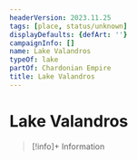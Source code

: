 ```yaml
---
headerVersion: 2023.11.25
tags: [place, status/unknown]
displayDefaults: {defArt: ''}
campaignInfo: []
name: Lake Valandros
typeOf: lake
partOf: Chardonian Empire
title: Lake Valandros
---
```

# Lake Valandros
>[!info]+ Information
> 
>> 


